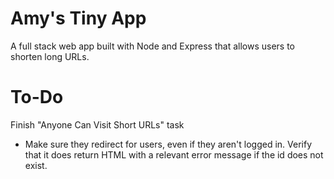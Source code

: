 # Amy's Tiny App 

A full stack web app built with Node and Express that allows users to shorten long URLs.


# To-Do

Finish "Anyone Can Visit Short URLs" task

* Make sure they redirect for users, even if they aren't logged in. Verify that it does return HTML with a relevant error message if the id does not exist.
